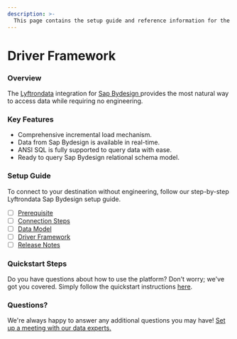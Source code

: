 ```yaml
---
description: >-
  This page contains the setup guide and reference information for the Sap Bydesign source connector.
---
```


# Driver Framework

### Overview

The [Lyftrondata](https://www.lyftrondata.com/) integration for [Sap Bydesign](https://www.lyftrondata.com/integration/sap-bydesign/)[ ](https://www.lyftrondata.com/integration/sap-bydesign/)provides the most natural way to access data while requiring no engineering.

### Key Features

* Comprehensive incremental load mechanism.
* Data from Sap Bydesign is available in real-time.&#x20;
* ANSI SQL is fully supported to query data with ease.
* Ready to query Sap Bydesign relational schema model.

### Setup Guide

To connect to your destination without engineering, follow our step-by-step Lyftrondata Sap Bydesign setup guide.

* [ ] [Prerequisite](../../finance-analytics/sap-bydesign/prerequisite.md)
* [ ] [Connection Steps](../../finance-analytics/sap-bydesign/connection-steps.md)
* [ ] [Data Model](../../finance-analytics/sap-bydesign/data-model/)
* [ ] [Driver Framework](../../finance-analytics/sap-bydesign/driver-framework/)
* [ ] [Release Notes](../../finance-analytics/sap-bydesign/release-notes.md)

### Quickstart Steps

Do you have questions about how to use the platform? Don't worry; we've got you covered. Simply follow the quickstart instructions [here](../../../quickstart-steps.md).

### Questions? <a href="#questions" id="questions"></a>

We're always happy to answer any additional questions you may have! [Set up a meeting with our data experts.](https://www.lyftrondata.com/book-a-meeting/)


